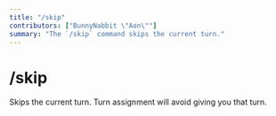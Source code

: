 ```yaml
---
title: "/skip"
contributors: ["BunnyNabbit \"Aon\""]
summary: "The `/skip` command skips the current turn."
---
```

# /skip
Skips the current turn. Turn assignment will avoid giving you that turn.
